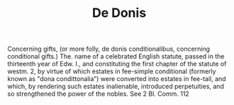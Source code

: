 ---
title: De Donis
letter: D
permalink: "/definitions/bld-de-donis.html"
body: Concerning gifts, (or more folly, de donis conditionalibus, concerning conditional
  gifts.) The. name of a celebrated English statute, passed in the thirteenth year
  of Edw. I., and constituting the first chapter of the statute of westm. 2, by virtue
  of which estates in fee-simple conditional (formerly known as "dona condittonalia”)
  were converted into estates in fee-tail, and which, by rendering such estates inalienable,
  introduced perpetuities, and so strengthened the power of the nobles. See 2 Bl.
  Comm. 112
published_at: '2018-07-07'
source: Black's Law Dictionary 2nd Ed (1910)
layout: post
---